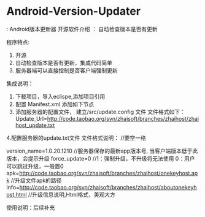 Android-Version-Updater 
=====
: Android版本更新器
开源软件介绍 ：
自动检查版本是否有更新

程序特点:
1. 开源
2. 自动检查版本是否有更新，集成代码简单
3. 服务器端可以直接控制是否客户端强制更新


集成说明：
1. 下载项目，导入eclispe,添加项目引用
2. 配置 Manifest.xml 添加如下节点
        <!-- Android version updater -->
        <activity
            android:name="com.zhai.updater.Activity_Verison_Update"
            android:label="@string/app_name"
            android:theme="@style/DialogTheme" >
        </activity>
        <service android:name="com.zhai.updater.CheckUpdateService" />
        <service android:name="com.zhai.updater.UpdateService" >
        </service>
3. 添加服务器的配置文件， 建立/src/update.config 文件
 文件格式如下：Update_Url=http://code.taobao.org/svn/zhaisoft/branches/zhaihost/zhaihost_update.txt 

4.配置服务器的update.txt文件
文件格式说明： 
//要空一格

version_name=1.0.20.1210   //服务器保存的最新app版本号, 当客户端版本低于此版本，会提示升级
force_update=0   //1：强制升级，不升级将无法使用  0：用户可以跳过升级，一般置0
apk=http://code.taobao.org/svn/zhaisoft/branches/zhaihost/onekeyhost.apk
//升级文件apk的路径
info=http://code.taobao.org/svn/zhaisoft/branches/zhaihost/aboutonekeyhost.html
//升级信息说明,Html格式，美观大方

使用说明：后续补充


 
